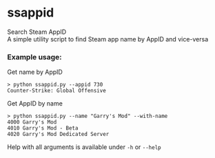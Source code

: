 # ssappid
Search Steam AppID  
A simple utility script to find Steam app name by AppID and vice-versa

### Example usage:
Get name by AppID
```
> python ssappid.py --appid 730
Counter-Strike: Global Offensive
```

Get AppID by name
```
> python ssappid.py --name "Garry's Mod" --with-name
4000 Garry's Mod
4010 Garry's Mod - Beta
4020 Garry's Mod Dedicated Server
```

Help with all arguments is available under `-h` or `--help`
